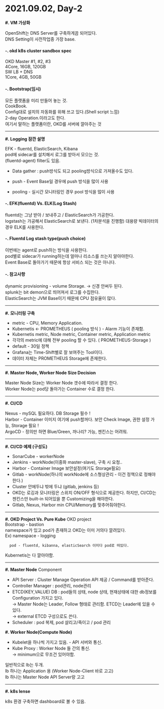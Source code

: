 # 2021.09.02, Day-2

**#. VM 가상화**

OpenShift는 DNS Server를 구축하게끔 되어있다. <br>
DNS Setting이 사전작업중 가장 base. <br>

#### -. okd k8s cluster sandbox spec
OKD Master #1, #2, #3 <br>
4Core, 16GB, 120GB <br>
SW LB + DNS <br>
1Core, 4GB, 50GB <br>

#### -. Bootstrap(임시) 
모든 플랫폼을 미리 만들어 놓는 것. <br>
CookBook. <br>
Config대로 설치의 자동화를 위해 쓰고 있다.(Shell script 느낌) <br>
2-day Operation.이라고도 한다. <br>
여기서 말하는 플랫폼이란, OKD를 서버에 깔아주는 것 <br>
<hr>

**#. Logging 잠깐 설명**

EFK - fluentd, ElasticSearch, Kibana <br>
pod에 sidecar를 설치해서 로그를 받아서 모으는 것. <br>(fluentd-agent) filter도 있음. <br>

- Data gather : push방식도 되고 pooling방식으로 가져올수도 있다.

- push - Event Base일 경우에 push 방식을 많이 사용

- pooling - 실시간 모니터링인 경우 pool 방식을 많이 사용

#### -. EFK(fluentd) Vs. ELK(Log Stash)
fluentd는 그냥 받아 / 보내주고 / ElasticSearch가 가공한다. <br>
logstash는 가공해서 ElasticSearch로 보낸다. (1차분석을 진행함)
대용량 빅데이터의 경우 ELK를 사용한다. <br>

#### -. Fluentd Log stash type(push choice)
이번에는 agent로 push하는 방식을 사용한다. <br>
pod별로 sidecar가 running하는데 얼마나 리소스를 쓰는지 알아야한다. <br>
Event Base로 돌아가기 때문에 항상 서비스 되는 것은 아니다. <br>

#### -. 참고사항
dynamic provisioning - volume Storage. → 신경 안써두 된다. <br>
splunk는 bit demon으로 띄어져서 로그를 수집한다.<br>
ElasticSearch는 JVM Base이기 때문에 CPU 점유율이 많다.
<hr>

**#. 모니터링 구축**

- metric - CPU, Memory Application.
- Kubernetis ← PROMETHEUS ( pooling 방식 ) - Alarm 기능이 존재함.
- Kubernetis metric, Node metric, Container metric, Application metric
- 각각의 metric에 대해 전부 pooling 할 수 있다. ( PROMETHEUS-Storage )
- default - 30일 정책
- Grafana는 Time-Shift별로 잘 보여주는 Tool이다.
- 데이터 자체는 PROMETHEUS Storage에 존재한다.
<hr>

**#. Master Node, Worker Node Size Decision**

Master Node Size는 Worker Node 갯수에 따라서 결정 한다.<br>
Worker Node는 pod당 돌아가는 Container 수로 결정 한다.
<hr>

**#. CI/CD**

Nexus - mySQL 필요하다. DB Storage 필수 ! <br>
Harbor - Container 이미지 여기에 push할꺼다. 보안 Check Image, 권한 설정 가능, Storage 필요 ! <br>
ArgoCD - 정의만 하면 Blue/Green, 까나리? 가능, 젠킨스는 어려워. 
<hr>

**#. CI/CD 예제 (구성도)**

- SonarCube - workerNode
- Jenkins - workNode(이중화 master-slave), 구축 시 요청..
- Harbor - Container Image 보안설정(여기도 Storage필요)
- Gitlab - workNode(하나의 workNode에 소스형상관리 - 이건 정책으로 정해야한다.)
- Cluster 안에두냐 밖에 두냐 (gitlab, jenkins 등)
- OKD는 로깅과 모니터링은 스위치 ON/OFF 형식으로 제공한다.
하지만, CI/CD는 젠킨스만 built-in 되어있을 뿐 Customizing을 해야한다.
- Gitlab, Nexus, Harbor min CPU/Memory를 맞추어줘야한다.
<hr>

**#. OKD Project Vs. Pure Kube**
OKD project <br>
Bootstrap - bastion <br>
namespace가 있고 pod가 존재하고 OKD는 이미 거의다 깔려있다. <br>
Ex) namespace - logging

      pod - fluentd, kibanna, elasticSearch 이미다 pod로 떠있다.

Kubernetis는 다 깔아야함.
<hr>

**#. Master Node**
Component 
- API Server : Cluster Manage Operation API 제공 / Command를 받아준다.
- Controller Manager : pod관리, node관리
- ETCD(KEY,VALUE) DB : pod들의 상태, node 상태, 현재상태에 대한 db정보를 Configuration 가지고 있다. <br>
→ Master Node는 Leader, Follow 형태로 관리함. ETCD는 Leader에 있을 수 있다. <br>
→ external ETCD 구성으로도 쓴다. <br>
- Scheduler : pod 복제, pod 살리고/죽이고 / pod 관리

**#. Worker Node(Compute Node)**
- Kubelet을 하나씩 가지고 있음. - API 서버와 통신.
- Kube Proxy : Worker Node 들 간의 통신. <br>
→ minimum으로 무조건 있어야함.

일반적으로 lb는 두개. <br>
lb 하나는 Application 용 (Worker Node-Client 바로 고고) <br>
lb 하나는 Master Node API Server랑 고고
<hr>

**#. k8s lense**

k8s 환경 구축하면 dashboard로 볼 수 있음.